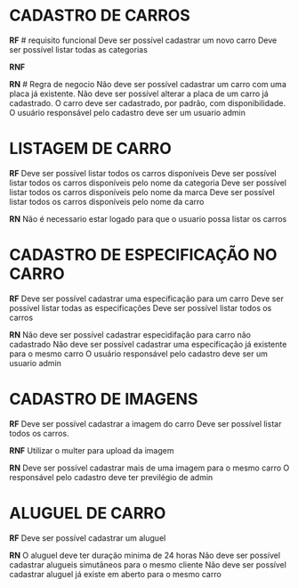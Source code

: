 # CADASTRO DE CARROS

**RF** # requisito funcional
Deve ser possível cadastrar um novo carro
Deve ser possível listar todas as categorias

**RNF**

**RN** # Regra de negocio
Não deve ser possível cadastrar um carro com uma placa já existente.
Não deve ser possível alterar a placa de um carro já cadastrado.
O carro deve ser cadastrado, por padrão, com disponibilidade.
O usuário responsável pelo cadastro deve ser um usuario admin

# LISTAGEM DE CARRO

**RF**
Deve ser possível listar todos os carros disponíveis
Deve ser possível listar todos os carros disponíveis pelo nome da categoria
Deve ser possível listar todos os carros disponíveis pelo nome da marca
Deve ser possível listar todos os carros disponíveis pelo nome da carro

**RN**
Não é necessario estar logado para que o usuario possa listar os carros


# CADASTRO DE ESPECIFICAÇÃO NO CARRO

**RF**
Deve ser possível cadastrar uma especificação para um carro
Deve ser possível listar todas as especificações
Deve ser possível listar todos os carros

**RN**
Não deve ser possível cadastrar especidifação para carro não cadastrado
Não deve ser possível cadastrar uma especificação já existente para o mesmo carro
O usuário responsável pelo cadastro deve ser um usuario admin


# CADASTRO DE IMAGENS

**RF**
Deve ser possível cadastrar a imagem do carro
Deve ser possível listar todos os carros.

**RNF**
Utilizar o multer para upload da imagem

**RN**
Deve ser possível cadastrar mais de uma imagem para o mesmo carro
O responsável pelo cadastro deve ter previlégio de admin


# ALUGUEL DE CARRO

**RF**
Deve ser possível cadastrar um aluguel

**RN**
O aluguel deve ter duração minima de 24 horas
Não deve ser possível cadastrar alugueis simutãneos para o mesmo cliente
Não deve ser possível cadastrar aluguel já existe em aberto para o mesmo carro